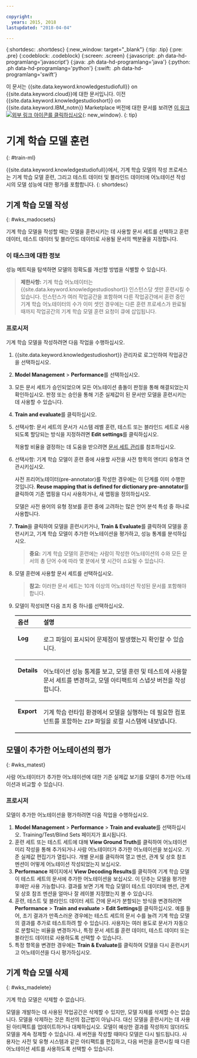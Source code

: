 ```yaml
---

copyright:
  years: 2015, 2018
lastupdated: "2018-04-04"

---
```


{:shortdesc: .shortdesc}
{:new_window: target="_blank"}
{:tip: .tip}
{:pre: .pre}
{:codeblock: .codeblock}
{:screen: .screen}
{:javascript: .ph data-hd-programlang='javascript'}
{:java: .ph data-hd-programlang='java'}
{:python: .ph data-hd-programlang='python'}
{:swift: .ph data-hd-programlang='swift'}

이 문서는 {{site.data.keyword.knowledgestudiofull}} on {{site.data.keyword.cloud}}에 대한 문서입니다. 이전 {{site.data.keyword.knowledgestudioshort}} on {{site.data.keyword.IBM_notm}} Marketplace 버전에 대한 문서를 보려면 [이 링크 ![외부 링크 아이콘](../../icons/launch-glyph.svg "외부 링크 아이콘")를 클릭하십시오](https://console.bluemix.net/docs/services/knowledge-studio/train-ml.html){: new_window}.
{: tip}

# 기계 학습 모델 훈련
{: #train-ml}

{{site.data.keyword.knowledgestudiofull}}에서, 기계 학습 모델의 작성 프로세스는 기계 학습 모델 훈련, 그리고 테스트 데이터 및 블라인드 데이터에 어노테이션 작성 시의 모델 성능에 대한 평가를 포함합니다.
{: shortdesc}

## 기계 학습 모델 작성
{: #wks_madocsets}

기계 학습 모델을 작성할 때는 모델을 훈련시키는 데 사용할 문서 세트를 선택하고 훈련 데이터, 테스트 데이터 및 블라인드 데이터로 사용될 문서의 백분율을 지정합니다. 

### 이 태스크에 대한 정보

성능 메트릭을 탐색하면 모델의 정확도를 개선할 방법을 식별할 수 있습니다. 

> **제한사항:** 기계 학습 어노테이터는 {{site.data.keyword.knowledgestudioshort}} 인스턴스당 셋만 훈련시킬 수 있습니다. 인스턴스가 여러 작업공간을 포함하며 다른 작업공간에서 훈련 중인 기계 학습 어노테이터의 수가 이미 셋인 경우에는 다른 훈련 프로세스가 완료될 때까지 작업공간의 기계 학습 모델 훈련 요청이 큐에 삽입됩니다. 

### 프로시저

기계 학습 모델을 작성하려면 다음 작업을 수행하십시오. 

1. {{site.data.keyword.knowledgestudioshort}} 관리자로 로그인하여 작업공간을 선택하십시오. 
1. **Model Management** > **Performance**를 선택하십시오. 
1. 모든 문서 세트가 승인되었으며 모든 어노테이션 충돌이 판정을 통해 해결되었는지 확인하십시오. 판정 또는 승인을 통해 기준 실제값이 된 문서만 모델을 훈련시키는 데 사용할 수 있습니다. 
1. **Train and evaluate**를 클릭하십시오. 
1. 선택사항: 문서 세트의 문서가 시스템 레벨 훈련, 테스트 또는 블라인드 세트로 사용되도록 할당되는 방식을 지정하려면 **Edit settings**를 클릭하십시오. 

    적용할 비율을 결정하는 데 도움을 받으려면 [문서 세트 관리](/docs/services/watson-knowledge-studio/improve-ml.html#wks_mamanagedata)를 참조하십시오. 

1. 선택사항: 기계 학습 모델이 훈련 중에 사용할 사전을 사전 항목의 엔티티 유형과 연관시키십시오. 

    사전 프리어노테이터(pre-annotator)를 작성한 경우에는 이 단계를 이미 수행한 것입니다. **Reuse mapping that is defined for dictionary pre-annotator**를 클릭하여 기존 맵핑을 다시 사용하거나, 새 맵핑을 정의하십시오. 

    모델은 사전 용어의 유형 정보를 훈련 중에 고려하는 많은 언어 분석 특성 중 하나로 사용합니다. 

1. **Train**을 클릭하여 모델을 훈련시키거나, **Train & Evaluate**를 클릭하여 모델을 훈련시키고, 기계 학습 모델이 추가한 어노테이션을 평가하고, 성능 통계를 분석하십시오. 

    > **중요:** 기계 학습 모델의 훈련에는 사람이 작성한 어노테이션의 수와 모든 문서의 총 단어 수에 따라 몇 분에서 몇 시간이 소요될 수 있습니다. 

1. 모델 훈련에 사용할 문서 세트를 선택하십시오. 

    > **참고:** 이러한 문서 세트는 10개 이상의 어노테이션 작성된 문서를 포함해야 합니다. 

1. 모델이 작성되면 다음 조치 중 하나를 선택하십시오. 

    <table border="1" frame="hsides" rules="rows" cellpadding="4" cellspacing="0" summary="이 표의 각 행에는 하나의 옵션이 설명되어 있습니다. " class="simpletable choicetable choicetableborder">
      <thead><tr><th id="d33883e137-option" valign="bottom" align="left" class="ncol thleft thbot">옵션</th>
          <th id="d33883e137-desc" valign="bottom" align="left" class="ncol thleft thbot">설명</th></tr></thead>
      <tbody><tr class="strow chrow"><td valign="top" headers="d33883e137-option" id="d33883e139" class="stentry choption ncol"><p class="p wrapper"><strong>Log</strong></p></td>
          <td valign="top" headers="d33883e137-desc d33883e139" class="stentry chdesc ncol"><p class="p wrapper">로그 파일이 표시되어 문제점이 발생했는지 확인할 수 있습니다. </p></td>
        </tr>
        <tr class="strow chrow"><td valign="top" headers="d33883e137-option" id="d33883e144" class="stentry choption ncol"><p class="p wrapper"><strong>Details</strong></p></td>
          <td valign="top" headers="d33883e137-desc d33883e144" class="stentry chdesc ncol"><p class="p wrapper">어노테이션 성능 통계를 보고, 모델 훈련 및 테스트에 사용할
              문서 세트를 변경하고, 모델 아티팩트의 스냅샷 버전을
              작성합니다. </p></td>
        </tr>
        <tr class="strow chrow"><td valign="top" headers="d33883e137-option" id="d33883e149" class="stentry choption ncol"><p class="p wrapper"><strong>Export</strong></p></td>
          <td valign="top" headers="d33883e137-desc d33883e149" class="stentry chdesc ncol"><p class="p wrapper">기계 학습 런타임 환경에서 모델을 실행하는 데 필요한
              컴포넌트를 포함하는 <code>ZIP</code> 파일을 로컬 시스템에 내보냅니다. </p></td>
        </tr>
      </tbody>
    </table>

## 모델이 추가한 어노테이션의 평가
{: #wks_matest}

사람 어노테이터가 추가한 어노테이션에 대한 기준 실제값 보기를 모델이 추가한 어노테이션과 비교할 수 있습니다. 

### 프로시저

모델이 추가한 어노테이션을 평가하려면 다음 작업을 수행하십시오. 

1. **Model Management** > **Performance** > **Train and evaluate**를 선택하십시오. Training/Test/Blind Sets 페이지가 표시됩니다. 
1. 훈련 세트 또는 테스트 세트에 대해 **View Ground Truth**를 클릭하여 어노테이션 미리 작성을 통해 추가되거나 사람 어노테이터가 추가한 어노테이션을 보십시오. 기준 실제값 편집기가 열립니다. 개별 문서를 클릭하여 열고 멘션, 관계 및 상호 참조 멘션이 어떻게 어노테이션 작성되었는지 보십시오. 
1. **Performance** 페이지에서 **View Decoding Results**를 클릭하여 기계 학습 모델이 테스트 세트의 문서에 추가한 어노테이션을 보십시오. 이 단추는 모델을 평가한 후에만 사용 가능합니다. 결과를 보면 기계 학습 모델이 테스트 데이터에 멘션, 관계 및 상호 참조 멘션을 얼마나 잘 레이블 지정했는지 볼 수 있습니다. 
1. 훈련, 테스트 및 블라인드 데이터 세트 간에 문서가 분할되는 방식을 변경하려면 **Performance** > **Train and evaluate** > **Edit Settings**를 클릭하십시오. 예를 들어, 초기 결과가 만족스러운 경우에는 테스트 세트의 문서 수를 늘려 기계 학습 모델의 결과를 추가로 테스트하려 할 수 있습니다. 사용자는 여러 용도로 문서가 자동으로 분할되는 비율을 변경하거나, 특정 문서 세트를 훈련 데이터, 테스트 데이터 또는 블라인드 데이터로 사용하도록 선택할 수 있습니다. 
1. 특정 항목을 변경한 경우에는 **Train & Evaluate**를 클릭하여 모델을 다시 훈련시키고 어노테이션을 다시 평가하십시오. 

## 기계 학습 모델 삭제
{: #wks_madelete}

기계 학습 모델은 삭제할 수 없습니다. 

모델을 개발하는 데 사용된 작업공간은 삭제할 수 있지만, 모델 자체를 삭제할 수는 없습니다. 모델을 삭제하는 것은 최선의 접근법이 아닙니다. 대신 모델을 훈련시키는 데 사용된 아티팩트를 업데이트하거나 대체하십시오. 모델이 예상한 결과를 작성하지 않더라도 모델을 계속 정제할 수 있습니다. 새 버전을 작성할 때마다 모델은 다시 빌드됩니다. 사용자는 사전 및 유형 시스템과 같은 아티팩트를 편집하고, 다음 버전을 훈련시킬 때 다른 어노테이션 세트를 사용하도록 선택할 수 있습니다. 
